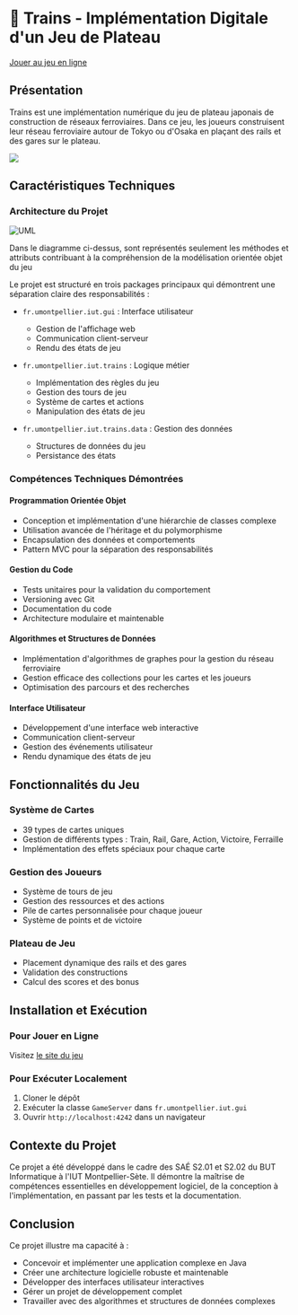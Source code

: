 # 🚂 Trains - Implémentation Digitale d'un Jeu de Plateau

[Jouer au jeu en ligne](https://webinfo.iutmontp.univ-montp2.fr/~lainezw/trains)

## Présentation

Trains est une implémentation numérique du jeu de plateau japonais de construction de réseaux ferroviaires. Dans ce jeu, les joueurs construisent leur réseau ferroviaire autour de Tokyo ou d'Osaka en plaçant des rails et des gares sur le plateau.

<img style="max-width: 900px; height: auto; " src="ressources/gui.png">

## Caractéristiques Techniques

### Architecture du Projet

![UML](//www.plantuml.com/plantuml/png/XLHDJzj04BtxLunyAQNQ22fEA8f0AA2YG16at2Vsu2oiTztzGAqA_wVv7VbZ7NiJiebBUt7YzvxVp9iT-yHvj3xKAdDFKZTeiGPjIdBKmE7HGO9Qr4yTUdYGPGqMJrWHvDwYr6vGi0cv78R3SwDAigCH_Ce0SEPOK7We53e7Pwsg8m04bwdX6EwybRhAEkmJF9f0Tk-Ihy5-PFRPo9AfronxtHIDDRThiIZMkAJ0jz6Dd3-NMkwrJZDZ5A5UCJPeHbD_lchZYNNUSsFceNNgr6UjBq73VHQoGKNmFKYebhyjWK9eE9IaGPIIPuiYFc2NYuVbmf8keaw5LWeyMo3jfLyk7D-0-e1DesI1NXeDGYJQphFLivyfPATmu8nc5wCBCBLqp9R8g28e9LPyKZN_MpVXObyJX7gvy7F3H8nEpeDAq9rqvN9HAEvylXEHTDcDQJFlU5P_FzG8eQquBwDI-nNK6FxlRb4gjuNhsILvpfWowMPCJR3fkRL48mst6U5kmNPm7NrQUYAT7tQQqKfKaRyhZAMfyQWwYzZCQxjl_JLl57h2qDjpWEuI9p8DKj4AVjl3UrbIRmyZYnpDasqpxpqUhmQwQYMHpT7r9NqtJdGzkq1BBecptd00qg66wS-6fcJRJ4cVDvFJBzVZjzkhhzVJqui4E9-ClzsFrsuxUVjs0ZoNWUEqsZiFtqkbQEjH7IDSuO-OeK_T64Va4hPlUqNhlUnpOs_aJirdL1HiVsRR0OLu6KLamy7mHOWaIf-9tKGyAP-OSR5uh91_7WoE078Xzhjlq1f-x7xFJB2eVJuK8cM5bTNSYr4Urnxsy_WozFYI7Z0uzmz5_9QFDRl_JtHBHI3tlgf6gJTi5aSYbCZtspVOIKqkZ_dNd1WnPr4g9g9RTaAw3BNw0m00)

Dans le diagramme ci-dessus, sont représentés seulement les méthodes et attributs contribuant à la compréhension de la modélisation orientée objet du jeu

Le projet est structuré en trois packages principaux qui démontrent une séparation claire des responsabilités :

- `fr.umontpellier.iut.gui` : Interface utilisateur
  - Gestion de l'affichage web
  - Communication client-serveur
  - Rendu des états de jeu

- `fr.umontpellier.iut.trains` : Logique métier
  - Implémentation des règles du jeu
  - Gestion des tours de jeu
  - Système de cartes et actions
  - Manipulation des états de jeu

- `fr.umontpellier.iut.trains.data` : Gestion des données
  - Structures de données du jeu
  - Persistance des états

### Compétences Techniques Démontrées

#### Programmation Orientée Objet
- Conception et implémentation d'une hiérarchie de classes complexe
- Utilisation avancée de l'héritage et du polymorphisme
- Encapsulation des données et comportements
- Pattern MVC pour la séparation des responsabilités

#### Gestion du Code
- Tests unitaires pour la validation du comportement
- Versioning avec Git
- Documentation du code
- Architecture modulaire et maintenable

#### Algorithmes et Structures de Données
- Implémentation d'algorithmes de graphes pour la gestion du réseau ferroviaire
- Gestion efficace des collections pour les cartes et les joueurs
- Optimisation des parcours et des recherches

#### Interface Utilisateur
- Développement d'une interface web interactive
- Communication client-serveur
- Gestion des événements utilisateur
- Rendu dynamique des états de jeu

## Fonctionnalités du Jeu

### Système de Cartes
- 39 types de cartes uniques
- Gestion de différents types : Train, Rail, Gare, Action, Victoire, Ferraille
- Implémentation des effets spéciaux pour chaque carte

### Gestion des Joueurs
- Système de tours de jeu
- Gestion des ressources et des actions
- Pile de cartes personnalisée pour chaque joueur
- Système de points et de victoire

### Plateau de Jeu
- Placement dynamique des rails et des gares
- Validation des constructions
- Calcul des scores et des bonus

## Installation et Exécution

### Pour Jouer en Ligne
Visitez [le site du jeu](https://webinfo.iutmontp.univ-montp2.fr/~lainezw/trains)

### Pour Exécuter Localement
1. Cloner le dépôt
2. Exécuter la classe `GameServer` dans `fr.umontpellier.iut.gui`
3. Ouvrir `http://localhost:4242` dans un navigateur

## Contexte du Projet

Ce projet a été développé dans le cadre des SAÉ S2.01 et S2.02 du BUT Informatique à l'IUT Montpellier-Sète. Il démontre la maîtrise de compétences essentielles en développement logiciel, de la conception à l'implémentation, en passant par les tests et la documentation.

## Conclusion

Ce projet illustre ma capacité à :
- Concevoir et implémenter une application complexe en Java
- Créer une architecture logicielle robuste et maintenable
- Développer des interfaces utilisateur interactives
- Gérer un projet de développement complet
- Travailler avec des algorithmes et structures de données complexes
